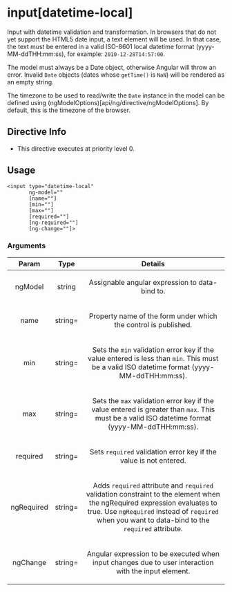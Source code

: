 



# input[datetime-local]








Input with datetime validation and transformation. In browsers that do not yet support
the HTML5 date input, a text element will be used. In that case, the text must be entered in a valid ISO-8601
local datetime format (yyyy-MM-ddTHH:mm:ss), for example: `2010-12-28T14:57:00`.

The model must always be a Date object, otherwise Angular will throw an error.
Invalid `Date` objects (dates whose `getTime()` is `NaN`) will be rendered as an empty string.

The timezone to be used to read/write the `Date` instance in the model can be defined using
(ngModelOptions)[api/ng/directive/ngModelOptions]. By default, this is the timezone of the browser.








## Directive Info


* This directive executes at priority level 0.


## Usage
```
<input type="datetime-local"
       ng-model=""
       [name=""]
       [min=""]
       [max=""]
       [required=""]
       [ng-required=""]
       [ng-change=""]>
```


### Arguments

| Param | Type | Details |
| :--: | :--: | :--: |
| ngModel | string | <p>Assignable angular expression to data-bind to.</p>  |
| name | string= | <p>Property name of the form under which the control is published.</p>  |
| min | string= | <p>Sets the <code>min</code> validation error key if the value entered is less than <code>min</code>. This must be a valid ISO datetime format (yyyy-MM-ddTHH:mm:ss).</p>  |
| max | string= | <p>Sets the <code>max</code> validation error key if the value entered is greater than <code>max</code>. This must be a valid ISO datetime format (yyyy-MM-ddTHH:mm:ss).</p>  |
| required | string= | <p>Sets <code>required</code> validation error key if the value is not entered.</p>  |
| ngRequired | string= | <p>Adds <code>required</code> attribute and <code>required</code> validation constraint to the element when the ngRequired expression evaluates to true. Use <code>ngRequired</code> instead of <code>required</code> when you want to data-bind to the <code>required</code> attribute.</p>  |
| ngChange | string= | <p>Angular expression to be executed when input changes due to user interaction with the input element.</p>  |




